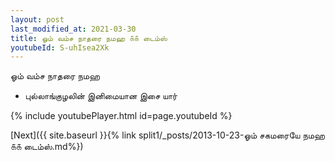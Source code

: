 ```yaml
---
layout: post
last_modified_at: 2021-03-30
title: ஓம் வம்ச நாதரை நமஹ ௧௧ டைம்ஸ்
youtubeId: S-uhIsea2Xk
---
```

 
 
 ஓம் வம்ச நாதரை நமஹ  
 
 -  புல்லாங்குழலின் இனிமையான இசை யார் 
 
  
 
  
 
 
 
 
 
 


{% include youtubePlayer.html id=page.youtubeId %}
 
[Next]({{ site.baseurl }}{% link  split1/_posts/2013-10-23-ஓம் சகமரையே நமஹ ௧௧ டைம்ஸ்.md%})
 
